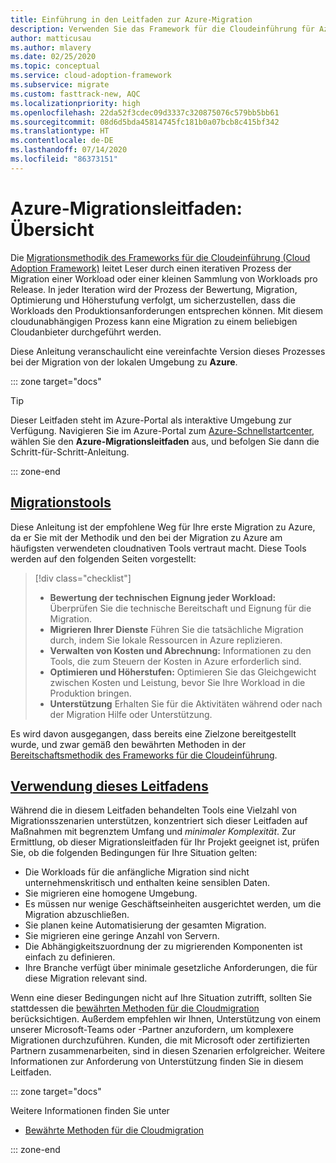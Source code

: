 ```yaml
---
title: Einführung in den Leitfaden zur Azure-Migration
description: Verwenden Sie das Framework für die Cloudeinführung für Azure, um zu erfahren, wie Sie die Dienste Ihrer Organisation effizient zu Azure migrieren.
author: matticusau
ms.author: mlavery
ms.date: 02/25/2020
ms.topic: conceptual
ms.service: cloud-adoption-framework
ms.subservice: migrate
ms.custom: fasttrack-new, AQC
ms.localizationpriority: high
ms.openlocfilehash: 22da52f3cdec09d3337c320875076c579bb5bb61
ms.sourcegitcommit: 08d6d5bda45814745fc181b0a07bcb8c415bf342
ms.translationtype: HT
ms.contentlocale: de-DE
ms.lasthandoff: 07/14/2020
ms.locfileid: "86373151"
---
```

# <a name="azure-migration-guide-overview"></a>Azure-Migrationsleitfaden: Übersicht

Die [Migrationsmethodik des Frameworks für die Cloudeinführung (Cloud Adoption Framework)](../index.md) leitet Leser durch einen iterativen Prozess der Migration einer Workload oder einer kleinen Sammlung von Workloads pro Release. In jeder Iteration wird der Prozess der Bewertung, Migration, Optimierung und Höherstufung verfolgt, um sicherzustellen, dass die Workloads den Produktionsanforderungen entsprechen können. Mit diesem cloudunabhängigen Prozess kann eine Migration zu einem beliebigen Cloudanbieter durchgeführt werden.

Diese Anleitung veranschaulicht eine vereinfachte Version dieses Prozesses bei der Migration von der lokalen Umgebung zu **Azure**.

::: zone target="docs"

> [!TIP]
> Dieser Leitfaden steht im Azure-Portal als interaktive Umgebung zur Verfügung. Navigieren Sie im Azure-Portal zum [Azure-Schnellstartcenter](https://portal.azure.com/?feature.quickstart=true#blade/Microsoft_Azure_Resources/QuickstartCenterBlade), wählen Sie den **Azure-Migrationsleitfaden** aus, und befolgen Sie dann die Schritt-für-Schritt-Anleitung.

::: zone-end

## <a name="migration-tools"></a>[Migrationstools](#tab/MigrationTools)

Diese Anleitung ist der empfohlene Weg für Ihre erste Migration zu Azure, da er Sie mit der Methodik und den bei der Migration zu Azure am häufigsten verwendeten cloudnativen Tools vertraut macht. Diese Tools werden auf den folgenden Seiten vorgestellt:

> [!div class="checklist"]
>
> - **Bewertung der technischen Eignung jeder Workload:** Überprüfen Sie die technische Bereitschaft und Eignung für die Migration.
> - **Migrieren Ihrer Dienste** Führen Sie die tatsächliche Migration durch, indem Sie lokale Ressourcen in Azure replizieren.
> - **Verwalten von Kosten und Abrechnung:** Informationen zu den Tools, die zum Steuern der Kosten in Azure erforderlich sind.
> - **Optimieren und Höherstufen:** Optimieren Sie das Gleichgewicht zwischen Kosten und Leistung, bevor Sie Ihre Workload in die Produktion bringen.
> - **Unterstützung** Erhalten Sie für die Aktivitäten während oder nach der Migration Hilfe oder Unterstützung.

Es wird davon ausgegangen, dass bereits eine Zielzone bereitgestellt wurde, und zwar gemäß den bewährten Methoden in der [Bereitschaftsmethodik des Frameworks für die Cloudeinführung](../../ready/index.md).

## <a name="when-to-use-this-guide"></a>[Verwendung dieses Leitfadens](#tab/WhenToUseThisGuide)

Während die in diesem Leitfaden behandelten Tools eine Vielzahl von Migrationsszenarien unterstützen, konzentriert sich dieser Leitfaden auf Maßnahmen mit begrenztem Umfang und _minimaler Komplexität_. Zur Ermittlung, ob dieser Migrationsleitfaden für Ihr Projekt geeignet ist, prüfen Sie, ob die folgenden Bedingungen für Ihre Situation gelten:

- Die Workloads für die anfängliche Migration sind nicht unternehmenskritisch und enthalten keine sensiblen Daten.
- Sie migrieren eine homogene Umgebung.
- Es müssen nur wenige Geschäftseinheiten ausgerichtet werden, um die Migration abzuschließen.
- Sie planen keine Automatisierung der gesamten Migration.
- Sie migrieren eine geringe Anzahl von Servern.
- Die Abhängigkeitszuordnung der zu migrierenden Komponenten ist einfach zu definieren.
- Ihre Branche verfügt über minimale gesetzliche Anforderungen, die für diese Migration relevant sind.

Wenn eine dieser Bedingungen nicht auf Ihre Situation zutrifft, sollten Sie stattdessen die [bewährten Methoden für die Cloudmigration](../azure-best-practices/index.md) berücksichtigen. Außerdem empfehlen wir Ihnen, Unterstützung von einem unserer Microsoft-Teams oder -Partner anzufordern, um komplexere Migrationen durchzuführen. Kunden, die mit Microsoft oder zertifizierten Partnern zusammenarbeiten, sind in diesen Szenarien erfolgreicher. Weitere Informationen zur Anforderung von Unterstützung finden Sie in diesem Leitfaden.

::: zone target="docs"

Weitere Informationen finden Sie unter

- [Bewährte Methoden für die Cloudmigration](../azure-best-practices/index.md)

::: zone-end
